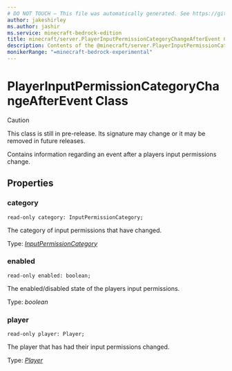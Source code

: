 ```yaml
---
# DO NOT TOUCH — This file was automatically generated. See https://github.com/mojang/minecraftapidocsgenerator to modify descriptions, examples, etc.
author: jakeshirley
ms.author: jashir
ms.service: minecraft-bedrock-edition
title: minecraft/server.PlayerInputPermissionCategoryChangeAfterEvent Class
description: Contents of the @minecraft/server.PlayerInputPermissionCategoryChangeAfterEvent class.
monikerRange: "=minecraft-bedrock-experimental"
---
```

# PlayerInputPermissionCategoryChangeAfterEvent Class

> [!CAUTION]
> This class is still in pre-release.  Its signature may change or it may be removed in future releases.

Contains information regarding an event after a players input permissions change.

## Properties

### **category**
`read-only category: InputPermissionCategory;`

The category of input permissions that have changed.

Type: [*InputPermissionCategory*](InputPermissionCategory.md)

### **enabled**
`read-only enabled: boolean;`

The enabled/disabled state of the players input permissions.

Type: *boolean*

### **player**
`read-only player: Player;`

The player that has had their input permissions changed.

Type: [*Player*](Player.md)
